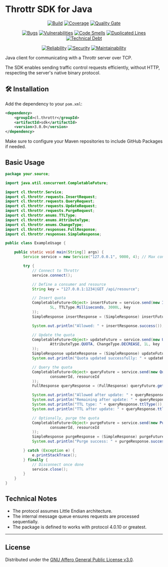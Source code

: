 # Throttr SDK for Java

<p align="center">
<a href="https://github.com/throttr/java/actions/workflows/build.yml"><img src="https://github.com/throttr/throttr/actions/workflows/build.yml/badge.svg" alt="Build"></a>
<a href="https://codecov.io/gh/throttr/java"><img src="https://codecov.io/gh/throttr/java/graph/badge.svg?token=java" alt="Coverage"></a>
<a href="https://sonarcloud.io/project/overview?id=throttr_java"><img src="https://sonarcloud.io/api/project_badges/measure?project=throttr_java&metric=alert_status" alt="Quality Gate"></a>
</p>

<p align="center">
<a href="https://sonarcloud.io/project/overview?id=throttr_java"><img src="https://sonarcloud.io/api/project_badges/measure?project=throttr_java&metric=bugs" alt="Bugs"></a>
<a href="https://sonarcloud.io/project/overview?id=throttr_java"><img src="https://sonarcloud.io/api/project_badges/measure?project=throttr_java&metric=vulnerabilities" alt="Vulnerabilities"></a>
<a href="https://sonarcloud.io/project/overview?id=throttr_java"><img src="https://sonarcloud.io/api/project_badges/measure?project=throttr_java&metric=code_smells" alt="Code Smells"></a>
<a href="https://sonarcloud.io/project/overview?id=throttr_java"><img src="https://sonarcloud.io/api/project_badges/measure?project=throttr_java&metric=duplicated_lines_density" alt="Duplicated Lines"></a>
<a href="https://sonarcloud.io/project/overview?id=throttr_java"><img src="https://sonarcloud.io/api/project_badges/measure?project=throttr_java&metric=sqale_index" alt="Technical Debt"></a>
</p>

<p align="center">
<a href="https://sonarcloud.io/project/overview?id=throttr_java"><img src="https://sonarcloud.io/api/project_badges/measure?project=throttr_java&metric=reliability_rating" alt="Reliability"></a>
<a href="https://sonarcloud.io/project/overview?id=throttr_java"><img src="https://sonarcloud.io/api/project_badges/measure?project=throttr_java&metric=security_rating" alt="Security"></a>
<a href="https://sonarcloud.io/project/overview?id=throttr_java"><img src="https://sonarcloud.io/api/project_badges/measure?project=throttr_throttr&metric=sqale_rating" alt="Maintainability"></a>
</p>

Java client for communicating with a Throttr server over TCP.

The SDK enables sending traffic control requests efficiently, without HTTP, respecting the server's native binary protocol.

## 🛠️ Installation

Add the dependency to your `pom.xml`:

```xml
<dependency>
    <groupId>cl.throttr</groupId>
    <artifactId>sdk</artifactId>
    <version>3.0.0</version>
</dependency>
```

Make sure to configure your Maven repositories to include GitHub Packages if needed.

## Basic Usage

```java
package your.source;

import java.util.concurrent.CompletableFuture;

import cl.throttr.Service;
import cl.throttr.requests.InsertRequest;
import cl.throttr.requests.QueryRequest;
import cl.throttr.requests.UpdateRequest;
import cl.throttr.requests.PurgeRequest;
import cl.throttr.enums.TTLType;
import cl.throttr.enums.AttributeType;
import cl.throttr.enums.ChangeType;
import cl.throttr.responses.FullResponse;
import cl.throttr.responses.SimpleResponse;

public class ExampleUsage {

    public static void main(String[] args) {
        Service service = new Service("127.0.0.1", 9000, 4); // Max connections = 4

        try {
            // Connect to Throttr
            service.connect();

            // Define a consumer and resource
            String key = "127.0.0.1:1234|GET /api/resource";

            // Insert quota
            CompletableFuture<Object> insertFuture = service.send(new InsertRequest(
                    5L, TTLType.Milliseconds, 3000L, key
            ));
            SimpleResponse insertResponse = (SimpleResponse) insertFuture.get();

            System.out.println("Allowed: " + insertResponse.success());

            // Update the quota
            CompletableFuture<Object> updateFuture = service.send(new UpdateRequest(
                    AttributeType.QUOTA, ChangeType.DECREASE, 1L, key
            ));
            SimpleResponse updateResponse = (SimpleResponse) updateFuture.get();
            System.out.println("Quota updated successfully: " + updateResponse.success());

            // Query the quota
            CompletableFuture<Object> queryFuture = service.send(new QueryRequest(
                    consumerId, resourceId
            ));
            FullResponse queryResponse = (FullResponse) queryFuture.get();

            System.out.println("Allowed after update: " + queryResponse.success());
            System.out.println("Remaining after update: " + queryResponse.quota());
            System.out.println("TTL type: " + queryResponse.ttlType());
            System.out.println("TTL after update: " + queryResponse.ttl());

            // Optionally, purge the quota
            CompletableFuture<Object> purgeFuture = service.send(new PurgeRequest(
                    consumerId, resourceId
            ));
            SimpleResponse purgeResponse = (SimpleResponse) purgeFuture.get();
            System.out.println("Purge success: " + purgeResponse.success());

        } catch (Exception e) {
            e.printStackTrace();
        } finally {
            // Disconnect once done
            service.close();
        }
    }
}
```



## Technical Notes

- The protocol assumes Little Endian architecture.
- The internal message queue ensures requests are processed sequentially.
- The package is defined to works with protocol 4.0.10 or greatest.

---

## License

Distributed under the [GNU Affero General Public License v3.0](./LICENSE).

